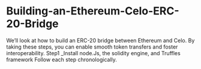 # Building-an-Ethereum-Celo-ERC-20-Bridge
We’ll look at how to build an ERC-20 bridge between Ethereum and Celo.  By taking these steps, you can enable smooth token transfers and foster interoperability.
Step1 _Install node.Js, the solidity engine, and Truffles framework
Follow each step chronologically.
